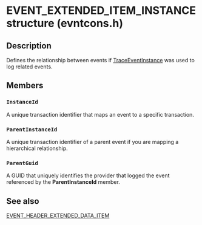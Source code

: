 # EVENT_EXTENDED_ITEM_INSTANCE structure (evntcons.h)

## Description

Defines the relationship between events if [TraceEventInstance](https://learn.microsoft.com/windows/desktop/ETW/traceeventinstance) was used to log related events.

## Members

### `InstanceId`

A unique transaction identifier that maps an event to a specific transaction.

### `ParentInstanceId`

A unique transaction identifier of a parent event if you are mapping a hierarchical relationship.

### `ParentGuid`

A GUID that uniquely identifies the provider that logged the event referenced by the **ParentInstanceId** member.

## See also

[EVENT_HEADER_EXTENDED_DATA_ITEM](https://learn.microsoft.com/windows/desktop/api/evntcons/ns-evntcons-event_header_extended_data_item)